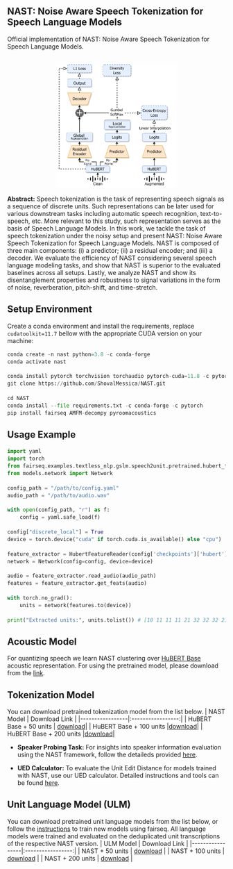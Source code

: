 ## NAST: Noise Aware Speech Tokenization for Speech Language Models

Official implementation of NAST: Noise Aware Speech Tokenization for Speech Language Models. <br><br>
<p align="center">
  <img src="docs/diagram.png" alt="diagram" style="width:55%;height:auto;"/>
</p>


<b>Abstract:</b> Speech tokenization is the task of representing speech signals as a sequence of discrete units. Such representations can be later used for various downstream tasks including automatic speech recognition, text-to-speech, etc. More relevant to this study, such representation serves as the basis of Speech Language Models. In this work, we tackle the task of speech tokenization under the noisy setup and present NAST: Noise Aware Speech Tokenization for Speech Language Models. NAST is composed of three main components: (i) a predictor; (ii) a residual encoder; and (iii) a decoder. We evaluate the efficiency of NAST considering several speech language modeling tasks, and show that NAST is superior to the evaluated baselines across all setups. Lastly, we analyze NAST and show its disentanglement properties and robustness to signal variations in the form of noise, reverberation, pitch-shift, and time-stretch. 

## Setup Environment
Create a conda environment and install the requirements, replace `cudatoolkit=11.7` bellow with the appropriate CUDA version on your machine:
```python
conda create -n nast python=3.8 -c conda-forge
conda activate nast

conda install pytorch torchvision torchaudio pytorch-cuda=11.8 -c pytorch -c nvidia
git clone https://github.com/ShovalMessica/NAST.git

cd NAST
conda install --file requirements.txt -c conda-forge -c pytorch
pip install fairseq AMFM-decompy pyroomacoustics
```

## Usage Example
```python
import yaml
import torch
from fairseq.examples.textless_nlp.gslm.speech2unit.pretrained.hubert_feature_reader import HubertFeatureReader
from models.network import Network

config_path = "/path/to/config.yaml"
audio_path = "/path/to/audio.wav"

with open(config_path, "r") as f:
    config = yaml.safe_load(f)

config["discrete_local"] = True
device = torch.device("cuda" if torch.cuda.is_available() else "cpu")

feature_extractor = HubertFeatureReader(config['checkpoints']['hubert'], layer=9)
network = Network(config=config, device=device)

audio = feature_extractor.read_audio(audio_path)
features = feature_extractor.get_feats(audio)

with torch.no_grad():
    units = network(features.to(device))

print("Extracted units:", units.tolist()) # [10 11 11 11 21 32 32 32 21]
```

## Acoustic Model
For quantizing speech we learn NAST clustering over [HuBERT Base](https://github.com/facebookresearch/fairseq/blob/main/examples/hubert/README.md) acoustic representation. For using the pretrained model, please download from the [link](https://dl.fbaipublicfiles.com/hubert/hubert_base_ls960.pt).

## Tokenization Model
You can download pretrained tokenization model from the list below. 
| NAST Model | Download Link |
|-----------------|:-----------------:|
| HuBERT Base + 50 units | [download](https://drive.google.com/file/d/1PDkV-m-kELx9fUeqmqPFWcbomHNddR1p/view?usp=drive_link)|
| HuBERT Base + 100 units |[download](https://drive.google.com/file/d/199YLQO8InNHfUbxkYjPLDwToPxmaiMi1/view?usp=drive_link)|
| HuBERT Base + 200 units |[download](https://drive.google.com/file/d/1KdyyYpWItsSJEoDLc-qo4YFGTCaUXmBQ/view?usp=drive_link)|

- **Speaker Probing Task:** For insights into speaker information evaluation using the NAST framework, follow the detaileds provided [here](eval/readme.md#speaker-probing-task).

- **UED Calculator:** To evaluate the Unit Edit Distance for models trained with NAST, use our UED calculator. Detailed instructions and tools can be found [here](eval/readme.md#unit-edit-distance-ued-calculation).

## Unit Language Model (ULM)
You can download pretrained unit language models from the list below, or follow the [instructions](https://github.com/facebookresearch/fairseq/tree/main/examples/textless_nlp/gslm/ulm) to train new models using fairseq. All language models were trained and evaluated on the deduplicated unit transcriptions of the respective NAST version.
| ULM Model | Download Link |
|-----------------|:-----------------:|
| NAST + 50 units | [download](https://drive.google.com/file/d/1LssHxGpkpW2l8WbHTrAs7cVx3cILGz0B/view?usp=drive_link) |
| NAST + 100 units | [download](https://drive.google.com/file/d/12PHHoKCInlb_LteYmkd1OI1WCx9iiedq/view?usp=drive_link) |
| NAST + 200 units | [download](https://drive.google.com/file/d/19cBZkrgc7LT8xZT83WcKy0_c9jTDvZ8e/view?usp=drive_link) |
